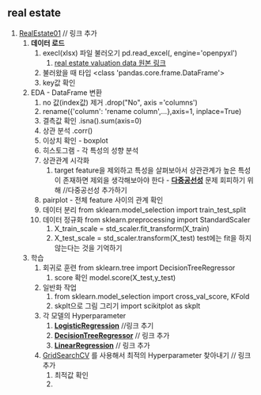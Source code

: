 ## real estate

1. [RealEstate01]() // 링크 추가
   1. **데이터 로드**
      1. execl(xlsx) 파일 불러오기 pd.read_excel(, engine='openpyxl')
         1. [real estate valuation data 원본 링크](https://archive.ics.uci.edu/ml/datasets/Real+estate+valuation+data+set)
      2. 불러왔을 때 타입 <class 'pandas.core.frame.DataFrame'>
      3. key값 확인
   2. EDA  - DataFrame 변환
      1. no 값(index값) 제거 .drop("No", axis ='columns')
      2. rename({'column': 'rename column',...},axis=1, inplace=True)
      3. 결측값 확인 .isna().sum(axis=0)
      4. 상관 분석 .corr()
      5. 이상치 확인 - boxplot
      6. 히스토그램 - 각 특성의 성향 분석
      7. 상관관계 시각화
         1. target feature을 제외하고 특성을 살펴보아서 상관관계가 높은 특성이 존재하면 제외을 생각해보아야 한다 - [**다중공선성**]() 문제 회피하기 위해 //다중공선성 추가하기
      8. pairplot - 전체 feature 사이의 관계 확인
      9. 데이터 분리 from sklearn.model_selection import train_test_split
      10. 데이터 정규화 from sklearn.preprocessing import StandardScaler
          1. X_train_scale = std_scaler.fit_transform(X_train)
          2. X_test_scale = std_scaler.transform(X_test) test에는 fit을 하지 않는다는 것을 기억하기
   3. 학습
      1. 회귀로 훈련 from sklearn.tree import DecisionTreeRegressor
         1. score 확인 model.score(X_test,y_test) 
      2. 일반화 작업
         1. from sklearn.model_selection import cross_val_score, KFold
         2. skplt으로 그림 그리기 import scikitplot as skplt
      3. 각 모델의 Hyperparameter
         1. [**LogisticRegression**]() //링크 추기
         2. [**DecisionTreeRegressor**]() // 링크 추가
         3. [**LinearRegression**](*) // 링크 추가
      4. [GridSearchCV]() 를 사용해서 최적의 Hyperparameter 찾아내기 // 링크 추가
         1. 최적값 확인
         2. 